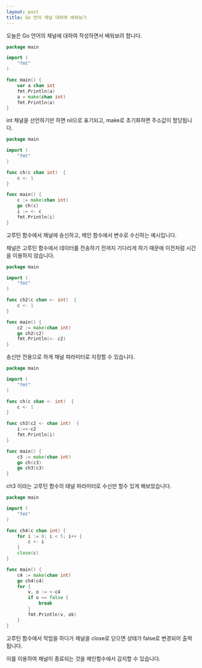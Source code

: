 ```yaml
---
layout: post
title: Go 언어 채널 대하여 배워보기 
---
```


오늘은 Go 언어의 채널에 대하여 작성하면서 배워보려 합니다.

```go
package main

import (
	"fmt"
)

func main() {
	var a chan int
	fmt.Println(a)
	a = make(chan int)
	fmt.Println(a)
}
```

int 채널을 선언하기만 하면 nil으로 표기되고, make로 초기화하면 주소값이 할당됩니다.

```go
package main

import (
	"fmt"
)

func ch(c chan int)  {
	c <- 1
}

func main() {
	c := make(chan int)
	go ch(c)
	i := <- c
	fmt.Println(i)
}
```

고루틴 함수에서 채널에 송신하고, 메인 함수에서 변수로 수신하는 예시입니다.

채널은 고루틴 함수에서 데이터를 전송하기 전까지 기다리게 하기 때문에 이전처럼 시간을 이용하지 않습니다.

```go
package main

import (
	"fmt"
)

func ch2(c chan <- int)  {
	c <- 1
}

func main() {
	c2 := make(chan int)
	go ch2(c2)
	fmt.Println(<- c2)
}
```

송신만 전용으로 하게 채널 파라미터로 지정할 수 있습니다.

```go
package main

import (
	"fmt"
)

func ch(c chan <- int)  {
	c <- 1
}

func ch3(c2 <- chan int)  {
	i:=<-c2
	fmt.Println(i)
}

func main() {
	c3 := make(chan int)
	go ch(c3)
	go ch3(c3)
}
```

ch3 이라는 고루틴 함수의 태널 파라미터로 수신만 할수 있게 해보았습니다.

```go
package main

import (
	"fmt"
)

func ch4(c chan int) {  
    for i := 0; i < 5; i++ {
        c <- i
    }
    close(c)
}

func main() {
	c4 := make(chan int)
    go ch4(c4)
    for {
        v, o := <-c4
        if o == false {
            break
        }
        fmt.Println(v, ok)
    }
}
```

고루틴 함수에서 작업을 하다가 채널을 close로 닫으면 상태가 false로 변경되어 출력됩니다.

이를 이용하여 채널이 종료되는 것을 메인함수에서 감지할 수 있습니다.